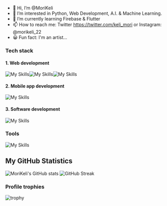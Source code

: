 - 👋 Hi, I’m @MoriKeli
- 👀 I’m interested in Python, Web Development, A.I. & Machine Learning.
- 🌱 I’m currently learning Firebase & Flutter 
- 📫 How to reach me: Twitter https://twitter.com/keli_mori or Instagram: @morikeli_22
- 😀 Fun fact: I'm an artist...


### Tech stack

#### 1. Web development
![My Skills](https://skillicons.dev/icons?i=html,css,bootstrap,javascript)![My Skills](https://skillicons.dev/icons?i=py,django,postgresql)![My Skills](https://skillicons.dev/icons?i=firebase,mysql,sqlite,postgresql)

#### 2. Mobile app development 
![My Skills](https://skillicons.dev/icons?i=flutter,firebase,django)

#### 3. Software development
![My Skills](https://skillicons.dev/icons?i=python)

### Tools
![My Skills](https://skillicons.dev/icons?i=vscode,git,github,linux,heroku,parrot-linux)


## My GitHub Statistics
![MoriKeli's GitHub stats](https://github-readme-stats.vercel.app/api?username=MoriKeli&theme=tokyonight&show_icons=true) ![GitHub Streak](https://github-readme-streak-stats.herokuapp.com?user=MoriKeli&theme=cobalt&date_format=j%20M%5B%20Y%5D&background=000000&border=7536B2&stroke=9243DD&ring=89502D&fire=FF9554&currStreakNum=D280FF&sideNums=BC52FF&currStreakLabel=64EAE2&sideLabels=48A8A2&dates=A42EE5)


### Profile trophies
![trophy](https://github-profile-trophy.vercel.app/?username=MoriKeli&theme=onedark)
